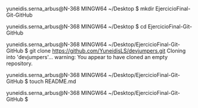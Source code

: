 
yuneidis.serna_arbus@N-368 MINGW64 ~/Desktop
$ mkdir EjercicioFinal-Git-GitHub

yuneidis.serna_arbus@N-368 MINGW64 ~/Desktop
$ cd EjercicioFinal-Git-GitHub

yuneidis.serna_arbus@N-368 MINGW64 ~/Desktop/EjercicioFinal-Git-GitHub
$ git clone https://github.com/YuneidisLS/devjumpers.git
Cloning into 'devjumpers'...
warning: You appear to have cloned an empty repository.

yuneidis.serna_arbus@N-368 MINGW64 ~/Desktop/EjercicioFinal-Git-GitHub
$ touch README.md

yuneidis.serna_arbus@N-368 MINGW64 ~/Desktop/EjercicioFinal-Git-GitHub
$



